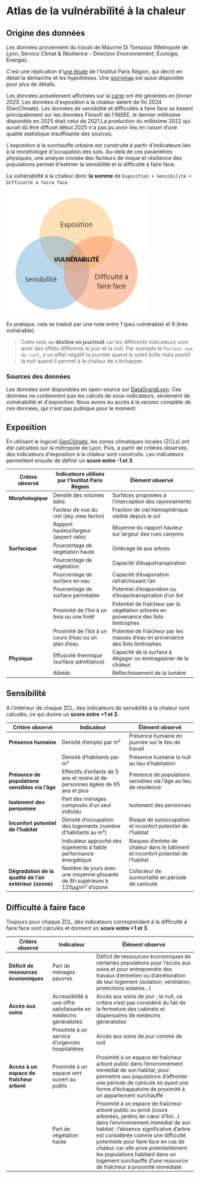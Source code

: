 # Atlas de la vulnérabilité à la chaleur

## Origine des données

Les données proviennent du travail de Maurine Di Tomasso (Métropole de Lyon, Service Climat & Résilience –
Direction Environnement, Écologie, Énergie).

C'est une réplication d'[une étude](https://www.institutparisregion.fr/nos-travaux/publications/adapter-lile-de-france-a-la-chaleur-urbaine-acte-2/)
de l'Institut Paris Région, qui décrit en détail la démarche et les hypothèses. Une [storymap](https://geoweb.grandlyon.com/portal/apps/storymaps/collections/7e7862ec92694601a7085074dcaf7481?item=3)
est aussi disponible pour plus de détails.

Les données actuellement affichées sur la [carte](https://carte.iarbre.fr/vulnerability) ont été générées en _février 2025_. Les données d'exposition à la chaleur datent de fin 2024 (GeoClimate). Les données de sensibilité et difficultés à faire face se basent principalement sur les données Filosofi de l'INSEE, le dernier millésime disponible en 2025 était celui de 2021.La production du millésime 2022 qui aurait dû être diffusé début 2025 n'a pas pu avoir lieu en raison d’une qualité statistique insuffisante des sources.

L'exposition à la surchauffe urbaine est construite à partir d'indicateurs liés à la morphologie d'occupation
des sols. Au-delà de ces paramètres physiques, une analyse croisée des facteurs de risque
et résilience des populations permet d'estimer la sensibilité et la difficulté à faire face.

La vulnérabilité à la
chaleur donc **la somme** de `Exposition + Sensibilité + Difficulté à faire face`.

![Diagrame Vulnérabilité à la chaleur](../assets/images/vulnerability/diagram.png)

En pratique, cela se traduit par une note entre 1 (peu vulnérable) et 9 (très vulnérable).

> Cette note se **décline en jour/nuit** car les différents indicateurs vont avoir des effets différents le jour et la nuit. Par exemple le `Facteur vue du ciel`,
> a un effet négatif la journée quand le soleil brille mais positif la nuit quand il permet à la chaleur de s'échapper.

### Sources des données

Les données sont disponibles en open-source sur [DataGrandLyon](https://data.grandlyon.com/portail/fr/jeux-de-donnees/exposition-et-vulnerabilite-aux-fortes-chaleurs-dans-la-metropole-de-lyon/info).
Ces données ne contiennent pas les calculs de sous-indicateurs, seulement de vulnérabilité et d'exposition. Nous avons
eu accès à la version complète de ces données, qui n'est pas publique pour le moment.

## Exposition

En utilisant le logiciel [GeoClimate](https://github.com/orbisgis/geoclimate), les zones climatiques locales (ZCLs) ont
été calculées sur la métropole de Lyon. Puis, à partir de critères observés, des indicateurs d'exposition à la chaleur
sont construits. Les indicateurs permettent ensuite de définir un **score entre -1 et 3**.

| Critère observé   | Indicateurs utilisés par l’Institut Paris Région      | Élément observé                                                                      |
| ----------------- | ----------------------------------------------------- | ------------------------------------------------------------------------------------ |
| **Morphologique** | Densité des volumes bâtis                             | Surfaces proposées à l’interception des rayonnements                                 |
|                   | Facteur de vue du ciel (sky view factor)              | Fraction de ciel hémisphérique visible depuis le sol                                 |
|                   | Rapport hauteur/largeur (aspect ratio)                | Moyenne du rapport hauteur sur largeur des rues canyons                              |
| **Surfacique**    | Pourcentage de végétation haute                       | Ombrage lié aux arbres                                                               |
|                   | Pourcentage de végétation                             | Capacité d’évapotranspiration                                                        |
|                   | Pourcentage de surface en eau                         | Capacité d’évaporation rafraîchissant l’air                                          |
|                   | Pourcentage de surface perméable                      | Potentiel d’évaporation ou d’évapotranspiration d’un îlot                            |
|                   | Proximité de l’îlot à un bois ou une forêt            | Potentiel de fraîcheur par la végétation arborée en provenance des îlots limitrophes |
|                   | Proximité de l’îlot à un cours d’eau ou un plan d’eau | Potentiel de fraîcheur par les masses d’eau en provenance des îlots limitrophes      |
| **Physique**      | Effusivité thermique (surface admittance)             | Capacité de la surface à dégager ou emmagasiner de la chaleur                        |
|                   | Albédo                                                | Réflechissement de la lumière                                                        |

## Sensibilité

A l'intérieur de chaque ZCL, des indicateurs de sensibilité à la chaleur sont calculés, ce qui donne un **score
entre +1 et 3**.

| Critère observé                                          | Indicateur                                                                     | Élément observé                                                                  |
| -------------------------------------------------------- | ------------------------------------------------------------------------------ | -------------------------------------------------------------------------------- |
| **Présence humaine**                                     | Densité d’emploi par m²                                                        | Présence humaine en journée sur le lieu de travail                               |
|                                                          | Densité d’habitants par m²                                                     | Présence humaine la nuit au lieu d’habitation                                    |
| **Présence de populations sensibles via l’âge**          | Effectifs d’enfants de 5 ans et moins et de personnes âgées de 65 ans et plus  | Présence de populations sensibles via l’âge au lieu de résidence                 |
| **Isolement des personnes**                              | Part des ménages composés d’un seul individu                                   | Isolement des personnes                                                          |
| **Inconfort potentiel de l’habitat**                     | Densité d’occupation des logements (nombre d’habitants au m²)                  | Risque de suroccupation et inconfort potentiel de l’habitat                      |
|                                                          | Indicateur approché des logements à faible performance énergétique             | Risques d’entrée de chaleur dans le bâtiment et inconfort potentiel de l’habitat |
| **Dégradation de la qualité de l’air extérieur (ozone)** | Nombre de jours avec une moyenne glissante de 8h supérieure à 120µg/m³ d’ozone | Cofacteur de surmortalité en période de canicule                                 |

## Difficulté à faire face

Toujours pour chaque ZCL, des indicateurs correspondant à la difficulté à faire face sont calculés et donnent un
**score entre +1 et 3**.

| Critère observé                           | Indicateur                                                       | Élément observé                                                                                                                                                                                                                                                                                                                                                                                             |
| ----------------------------------------- | ---------------------------------------------------------------- | ----------------------------------------------------------------------------------------------------------------------------------------------------------------------------------------------------------------------------------------------------------------------------------------------------------------------------------------------------------------------------------------------------------- |
| **Déficit de ressources économiques**     | Part de ménages pauvres                                          | Déficit de ressources économiques de certaines populations pour l’accès aux soins et pour entreprendre des travaux d’entretien ou d’amélioration de leur logement (isolation, ventilation, protections solaires…)                                                                                                                                                                                           |
| **Accès aux soins**                       | Accessibilité à une offre satisfaisante en médecins généralistes | Accès aux soins de jour ; la nuit, ce critère n’est pas considéré du fait de la fermeture des cabinets et dispensaires de médecins généralistes                                                                                                                                                                                                                                                             |
|                                           | Proximité à un service d’urgences hospitalières                  | Accès aux soins de jour comme de nuit                                                                                                                                                                                                                                                                                                                                                                       |
| **Accès à un espace de fraîcheur arboré** | Proximité à un espace vert ouvert au public                      | Proximité à un espace de fraîcheur arboré public dans l’environnement immédiat de son habitat, pour permettre aux populations d’affronter une période de canicule en ayant une forme d’échappatoire de proximité à un appartement surchauffé                                                                                                                                                                |
|                                           | Part de végétation haute                                         | Proximité à un espace de fraîcheur arboré public ou privé (cours arborées, jardins de cœur d’îlot…) dans l’environnement immédiat de son habitat ; l’absence significative d’arbre est considérée comme une difficulté potentielle pour faire face en cas de chaleur car elle prive potentiellement les populations habitant dans un logement surchauffé d’une ressource de fraîcheur à proximité immédiate |
